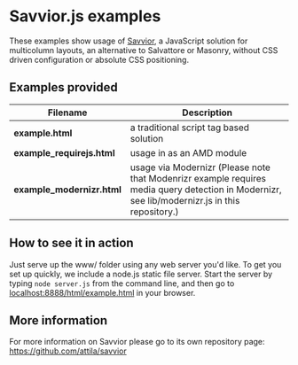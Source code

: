 # Savvior.js examples

These examples show usage of [Savvior](https://github.com/attila/savvior), a
JavaScript solution for multicolumn layouts, an alternative to Salvattore or
Masonry, without CSS driven configuration or absolute CSS positioning.

## Examples provided

| Filename                   | Description                                     |
| -------------------------- | ----------------------------------------------- |
| __example.html__           | a traditional script tag based solution         |
| __example_requirejs.html__ | usage in as an AMD module                       |
| __example_modernizr.html__ | usage via Modernizr (Please note that Modenrizr example requires media query detection in Modernizr, see lib/modernizr.js in this repository.) |

## How to see it in action

Just serve up the www/ folder using any web server you'd like. To get you set
up quickly, we include a node.js static file server. Start the server by typing
`node server.js` from the command line, and then go to
[localhost:8888/html/example.html](http://localhost:8888/html/example.html) in
your browser.

## More information

For more information on Savvior please go to its own repository page:
https://github.com/attila/savvior
